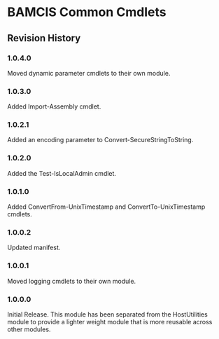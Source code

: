 # BAMCIS Common Cmdlets

## Revision History

### 1.0.4.0
Moved dynamic parameter cmdlets to their own module.

### 1.0.3.0
Added Import-Assembly cmdlet.

### 1.0.2.1
Added an encoding parameter to Convert-SecureStringToString.

### 1.0.2.0
Added the Test-IsLocalAdmin cmdlet.

### 1.0.1.0
Added ConvertFrom-UnixTimestamp and ConvertTo-UnixTimestamp cmdlets.

### 1.0.0.2
Updated manifest.

### 1.0.0.1
Moved logging cmdlets to their own module.

### 1.0.0.0
Initial Release. This module has been separated from the HostUtilities module to provide a lighter weight module that is more reusable across other modules.
